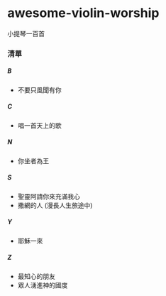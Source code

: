# awesome-violin-worship
小提琴一百首

### 清單
##### B
- 不要只風聞有你
##### C
- 唱一首天上的歌
##### N
- 你坐者為王
##### S
- 聖靈阿請你來充滿我心
- 撒網的人 (漫長人生旅途中)
##### Y
- 耶穌一來
##### Z
- 最知心的朋友
- 眾人湧進神的國度
